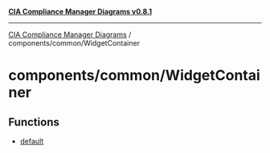 [**CIA Compliance Manager Diagrams v0.8.1**](../../../README.md)

***

[CIA Compliance Manager Diagrams](../../../modules.md) / components/common/WidgetContainer

# components/common/WidgetContainer

## Functions

- [default](functions/default.md)
